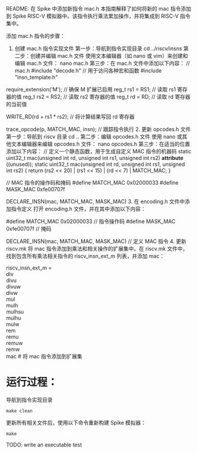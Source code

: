 README: 在 Spike 中添加新指令 mac.h
本指南解释了如何将新的 mac 指令添加到 Spike RISC-V 模拟器中。该指令执行乘法累加操作，并将集成到 RISC-V 指令集中。

添加 mac.h 指令的步骤：
1. 创建 mac.h 指令实现文件
第一步：导航到指令实现目录
cd ../riscv/insns
第二步：创建并编辑 mac.h 文件
使用文本编辑器（如 nano 或 vim）来创建和编辑 mac.h 文件：
nano mac.h
第三步：在 mac.h 文件中添加以下内容：
// mac.h
#include "decode.h"  // 用于访问各种宏和函数
#include "insn_template.h"

require_extension('M');  // 确保 M 扩展已启用
reg_t rs1 = RS1;  // 读取 rs1 寄存器的值
reg_t rs2 = RS2;  // 读取 rs2 寄存器的值
reg_t rd = RD;    // 读取 rd 寄存器的当前值

WRITE_RD(rd + rs1 * rs2);  // 将计算结果写回 rd 寄存器

trace_opcode(p, MATCH_MAC, insn);  // 跟踪指令执行
2. 更新 opcodes.h 文件
第一步：导航到 riscv 目录
cd ..
第二步：编辑 opcodes.h 文件
使用 nano 或其他文本编辑器来编辑 opcodes.h 文件：
nano opcodes.h
第三步：在适当的位置添加以下内容：
// 定义一个静态函数，用于生成自定义 MAC 指令的机器码
static uint32_t mac(unsigned int rd, unsigned int rs1, unsigned int rs2) __attribute__ ((unused));
static uint32_t mac(unsigned int rd, unsigned int rs1, unsigned int rs2) {
    return (rs2 << 20) | (rs1 << 15) | (rd << 7) | MATCH_MAC;
}

// MAC 指令的操作码和掩码
#define MATCH_MAC    0x02000033
#define MASK_MAC     0xfe00707f

DECLARE_INSN(mac, MATCH_MAC, MASK_MAC)
3. 在 encoding.h 文件中添加指令定义
打开 encoding.h 文件，并在其中添加以下内容：

#define MATCH_MAC 0x02000033  // 指令操作码
#define MASK_MAC  0xfe00707f  // 掩码

DECLARE_INSN(mac, MATCH_MAC, MASK_MAC)  // 定义 MAC 指令
4. 更新 riscv.mk
将 mac 指令添加到乘法和相关操作的扩展集中。在 riscv.mk 文件中，找到包含所有乘法相关指令的 riscv_insn_ext_m 列表，并添加 mac：

riscv_insn_ext_m = \
  div \
  divu \
  divuw \
  divw \
  mul \
  mulh \
  mulhsu \
  mulhu \
  mulw \
  rem \
  remu \
  remuw \
  remw \
  mac  # 将 mac 指令添加到扩展集

# 运行过程：

导航到指令实现目录

```shell
make clean
```

更新所有相关文件后，使用以下命令重新构建 Spike 模拟器：
```shell
make
```

TODO: write an executable test

